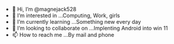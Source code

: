 - 👋 Hi, I’m @magnejack528
- 👀 I’m interested in ...Computing, Work, girls
- 🌱 I’m currently learning ...Something new every day
- 💞️ I’m looking to collaborate on ...Implenting Android into win 11
- 📫 How to reach me ...By mail and phone

<!---
magnejack528/magnejack528 is a ✨ special ✨ repository because its `README.md` (this file) appears on your GitHub profile.
You can click the Preview link to take a look at your changes.
--->
